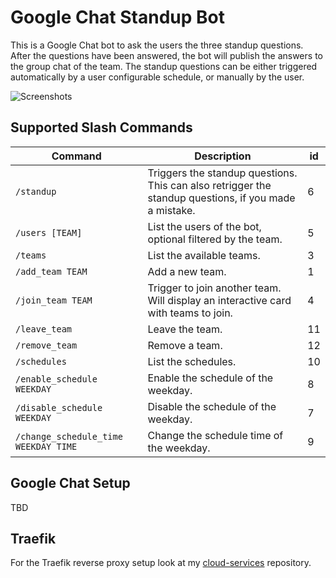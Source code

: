 # Google Chat Standup Bot

This is a Google Chat bot to ask the users the three standup questions. 
After the questions have been answered, the bot will publish the answers to the group chat of the team. 
The standup questions can be either triggered automatically by a user configurable schedule, or manually by the user.

![Screenshots](images/screenshots.png)

## Supported Slash Commands

| Command | Description | id |
| ------- | ----------- | ---|
| `/standup` | Triggers the standup questions. This can also retrigger the standup questions, if you made a mistake. | 6 |
| `/users [TEAM]` | List the users of the bot, optional filtered by the team. | 5 |
| `/teams` | List the available teams. | 3 |
| `/add_team TEAM` | Add a new team. | 1 |
| `/join_team TEAM` | Trigger to join another team. Will display an interactive card with teams to join. | 4 |
| `/leave_team` | Leave the team. | 11 |
| `/remove_team` | Remove a team. | 12 |
| `/schedules` | List the schedules. | 10 |
| `/enable_schedule WEEKDAY` | Enable the schedule of the weekday. | 8 |
| `/disable_schedule WEEKDAY` | Disable the schedule of the weekday. | 7 |
| `/change_schedule_time WEEKDAY TIME` | Change the schedule time of the weekday. | 9 |

## Google Chat Setup

TBD

## Traefik

For the Traefik reverse proxy setup look at my [cloud-services](https://github.com/samuelba/cloud-services/tree/master/traefik) repository.
